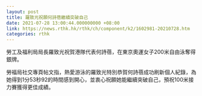 ```yaml
---
layout: post
title: 羅致光祝願何詩蓓繼續突破自己
date: 2021-07-28 13:00:44.000000000 +08:00
link: https://news.rthk.hk/rthk/ch/component/k2/1602981-20210728.htm
categories: rthk
---
```


勞工及福利局局長羅致光祝賀港隊代表何詩蓓，在東京奧運女子200米自由泳奪得銀牌。

勞福局社交專頁帖文指，熱愛游泳的羅致光特別恭賀何詩蓓成功刷新個人紀錄，為她得到1分53秒92的時間感到開心，並衷心祝願她能繼續突破自己，預祝100米接力賽獲得更佳成績。
